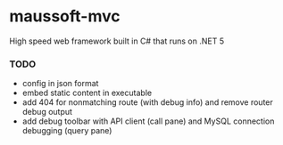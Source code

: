 # maussoft-mvc

High speed web framework built in C# that runs on .NET 5

### TODO

- config in json format
- embed static content in executable
- add 404 for nonmatching route (with debug info) and remove router debug output
- add debug toolbar with API client (call pane) and MySQL connection debugging (query pane)

